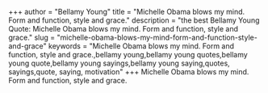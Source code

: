 +++
author = "Bellamy Young"
title = "Michelle Obama blows my mind. Form and function, style and grace."
description = "the best Bellamy Young Quote: Michelle Obama blows my mind. Form and function, style and grace."
slug = "michelle-obama-blows-my-mind-form-and-function-style-and-grace"
keywords = "Michelle Obama blows my mind. Form and function, style and grace.,bellamy young,bellamy young quotes,bellamy young quote,bellamy young sayings,bellamy young saying,quotes, sayings,quote, saying, motivation"
+++
Michelle Obama blows my mind. Form and function, style and grace.
